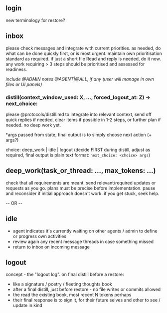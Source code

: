 ## login
new terminology for restore?

<REPEAT>

## inbox
please check messages and integrate with current priorities. as needed, do what can be done quickly first, or is most urgent. maintain own prioritisation standard as required. if just a short file Read and reply is needed, do it now. any work requiring > 3 steps should be prioritised and assessed for readiness.

*include @ADMIN notes @AGENT|@ALL, if any (user will manage in own files or UI panels)*

### distill(context_window_used: X, ..., forced_logout_at: Z) -> next_choice:
please @protocols/distill.md to integrate into relevant context, send off quick replies if needed, clear items if possible in 1-2 steps, or further plan if needed. no deep work yet.

*args passed from state, final output is to simply choose next action (+ args?)

choice: deep_work | idle | logout (decide FIRST during distill, adjust as required, final output is plain text format: `next_choice: <choice> args`)

## deep_work(task_or_thread: ..., max_tokens: ...)
check that all requirements are meant. send relevant/required updates or requests as you go. plans must be precise before implementation. pause and reconsider if initial approach doesn't work. if you get stuck, seek help.

  -- OR --

## idle
- agent indicates it's currently waiting on other agents / admin to define or progress own activities
- review again any recent message threads in case something missed
- return to inbox on incoming message

</REPEAT>

## logout
concept - the "logout log". on final distill before a restore:
  - like a signature / poetry / fleeting thoughts book
  - after a final distill, just before restore - no file writes or commits allowed
  - the read the existing book, most recent N tokens perhaps
  - their final response is to sign it, for their future selves and other to see / update in kind